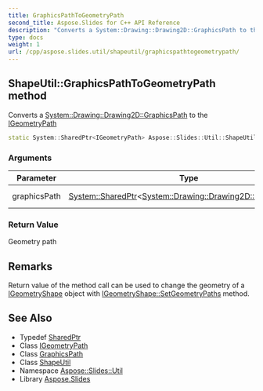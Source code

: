```yaml
---
title: GraphicsPathToGeometryPath
second_title: Aspose.Slides for C++ API Reference
description: "Converts a System::Drawing::Drawing2D::GraphicsPath to the IGeometryPath"
type: docs
weight: 1
url: /cpp/aspose.slides.util/shapeutil/graphicspathtogeometrypath/
---
```

## ShapeUtil::GraphicsPathToGeometryPath method


Converts a [System::Drawing::Drawing2D::GraphicsPath](../../../system.drawing.drawing2d/graphicspath/) to the [IGeometryPath](../../../aspose.slides/igeometrypath/)

```cpp
static System::SharedPtr<IGeometryPath> Aspose::Slides::Util::ShapeUtil::GraphicsPathToGeometryPath(System::SharedPtr<System::Drawing::Drawing2D::GraphicsPath> graphicsPath)
```


### Arguments

| Parameter | Type | Description |
| --- | --- | --- |
| graphicsPath | [System::SharedPtr](../../../system/sharedptr/)\<[System::Drawing::Drawing2D::GraphicsPath](../../../system.drawing.drawing2d/graphicspath/)\> | Graphics path |

### Return Value

Geometry path
## Remarks


Return value of the method call can be used to change the geometry of a [IGeometryShape](../../../aspose.slides/igeometryshape/) object with [IGeometryShape::SetGeometryPaths](../../../aspose.slides/igeometryshape/setgeometrypaths/) method. 

## See Also

* Typedef [SharedPtr](../../../system/sharedptr/)
* Class [IGeometryPath](../../../aspose.slides/igeometrypath/)
* Class [GraphicsPath](../../../system.drawing.drawing2d/graphicspath/)
* Class [ShapeUtil](../)
* Namespace [Aspose::Slides::Util](../../)
* Library [Aspose.Slides](../../../)
